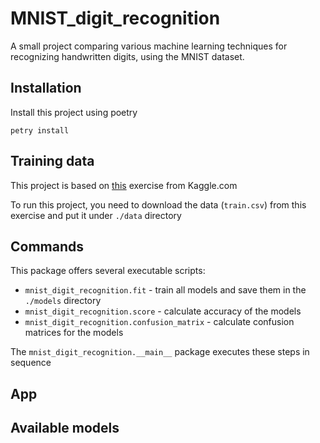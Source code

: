 # MNIST_digit_recognition

A small project comparing various machine learning techniques for recognizing handwritten digits, using the MNIST dataset.

## Installation

Install this project using poetry
```commandline
petry install
```

## Training data

This project is based on [this](https://www.kaggle.com/datasets/oddrationale/mnist-in-csv) exercise from Kaggle.com

To run this project, you need to download the data (``train.csv``) from this exercise and put it under ``./data`` directory

## Commands

This package offers several executable scripts:

- ``mnist_digit_recognition.fit`` - train all models and save them in the ``./models`` directory
- ``mnist_digit_recognition.score`` - calculate accuracy of the models
- ``mnist_digit_recognition.confusion_matrix`` - calculate confusion matrices for the models

The ``mnist_digit_recognition.__main__`` package executes these steps in sequence

## App

## Available models
